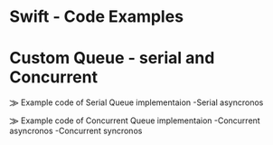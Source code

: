 # Swift - Code Examples

# Custom Queue - serial and Concurrent

⨠ Example code of Serial Queue implementaion
   -Serial asyncronos
   
⨠ Example code of Concurrent Queue implementaion
   -Concurrent asyncronos
   -Concurrent syncronos 
